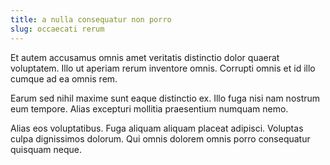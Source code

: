 ```yaml
---
title: a nulla consequatur non porro
slug: occaecati rerum
---
```


Et autem accusamus omnis amet veritatis distinctio dolor quaerat voluptatem. Illo ut aperiam rerum inventore omnis. Corrupti omnis et id illo cumque ad ea omnis rem.

Earum sed nihil maxime sunt eaque distinctio ex. Illo fuga nisi nam nostrum eum tempore. Alias excepturi mollitia praesentium numquam nemo.

Alias eos voluptatibus. Fuga aliquam aliquam placeat adipisci. Voluptas culpa dignissimos dolorum. Qui omnis dolorem omnis porro consequatur quisquam neque.
